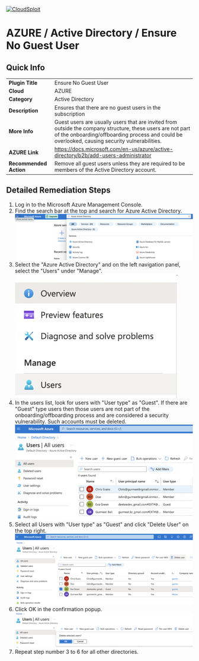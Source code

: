 [![CloudSploit](https://cloudsploit.com/img/logo-new-big-text-100.png "CloudSploit")](https://cloudsploit.com)

# AZURE / Active Directory / Ensure No Guest User

## Quick Info

| | |
|-|-|
| **Plugin Title** | Ensure No Guest User |
| **Cloud** | AZURE |
| **Category** | Active Directory |
| **Description** | Ensures that there are no guest users in the subscription |
| **More Info** | Guest users are usually users that are invited from outside the company structure, these users are not part of the onboarding/offboarding process and could be overlooked, causing security vulnerabilities. |
| **AZURE Link** | https://docs.microsoft.com/en-us/azure/active-directory/b2b/add-users-administrator |
| **Recommended Action** | Remove all guest users unless they are required to be members of the Active Directory account. |

## Detailed Remediation Steps
1. Log in to the Microsoft Azure Management Console.
2. Find the search bar at the top and search for Azure Active Directory. </br> <img src="/resources/azure/activedirectory/ensure-no-guest-user/step2.png"/>
3. Select the "Azure Active Directory" and on the left navigation panel, select the "Users" under "Manage".</br> <img src="/resources/azure/activedirectory/ensure-no-guest-user/step3.png"/>
4. In the users list, look for users with "User type" as "Guest". If there are "Guest" type users then those users are not part of the onboarding/offboarding process and are considered a security vulnerability. Such accounts must be deleted.</br> <img src="/resources/azure/activedirectory/ensure-no-guest-user/step4.png"/>
5. Select all Users with "User type" as "Guest" and click "Delete User" on the top right.</br> <img src="/resources/azure/activedirectory/ensure-no-guest-user/step5.png"/>
6. Click OK in the confirmation popup.</br> <img src="/resources/azure/activedirectory/ensure-no-guest-user/step6.png"/>
7. Repeat step number 3 to 6 for all other directories.
